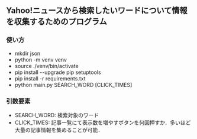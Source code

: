 ## Yahoo!ニュースから検索したいワードについて情報を収集するためのプログラム

### 使い方
- mkdir json
- python -m venv venv
- source ./venv/bin/activate
- pip install --upgrade pip setuptools
- pip install -r requirements.txt
- python main.py SEARCH_WORD \[CLICK_TIMES\]

### 引数要素
- SEARCH_WORD: 検索対象のワード
- CLICK_TIMES: 記事一覧にて表示数を増やすボタンを何回押すか．多いほど大量の記事情報を集めることが可能．
